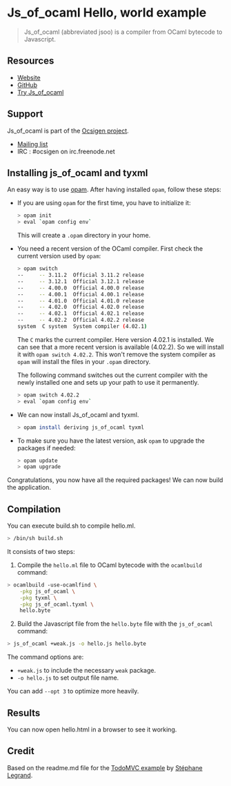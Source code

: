 # Js_of_ocaml Hello, world example

> Js_of_ocaml (abbreviated jsoo) is a compiler from OCaml bytecode to Javascript.

## Resources

- [Website](http://ocsigen.org/js_of_ocaml/)
- [GitHub](https://github.com/ocsigen/js_of_ocaml)
- [Try Js_of_ocaml](http://try.ocamlpro.com/js_of_ocaml/)

## Support

Js_of_ocaml is part of the [Ocsigen project](http://ocsigen.org/).

- [Mailing list](https://sympa.inria.fr/sympa/subscribe/ocsigen)
- IRC : #ocsigen on irc.freenode.net


## Installing js_of_ocaml and tyxml

An easy way is to use [opam](https://opam.ocaml.org/). After having installed `opam`, follow these steps:

  - If you are using `opam` for the first time, you have to initialize it:

    ```sh
    > opam init
    > eval `opam config env`
    ```

    This will create a `.opam` directory in your home.

  - You need a recent version of the OCaml compiler. First check the current version used by `opam`:

    ```sh
    > opam switch
    --     -- 3.11.2  Official 3.11.2 release
    --     -- 3.12.1  Official 3.12.1 release
    --     -- 4.00.0  Official 4.00.0 release
    --     -- 4.00.1  Official 4.00.1 release
    --     -- 4.01.0  Official 4.01.0 release
    --     -- 4.02.0  Official 4.02.0 release
    --     -- 4.02.1  Official 4.02.1 release
    --     -- 4.02.2  Official 4.02.2 release
    system  C system  System compiler (4.02.1)
    ```

    The `C` marks the current compiler. Here version 4.02.1 is installed. We can see that a more recent version is available (4.02.2). So we will install it with `opam switch 4.02.2`. This won't remove the system compiler as `opam` will install the files in your `.opam` directory.

    The following command switches out the current compiler with the newly installed one and sets up your path to use it permanently.

    ```sh
    > opam switch 4.02.2
    > eval `opam config env`
    ```

  - We can now install Js_of_ocaml and tyxml.

    ```sh
    > opam install deriving js_of_ocaml tyxml
    ```

  - To make sure you have the latest version, ask `opam` to upgrade the packages if needed:

    ```sh
    > opam update
    > opam upgrade
    ````

  Congratulations, you now have all the required packages! We can now build the application.

## Compilation

You can execute build.sh to compile hello.ml.

```sh
> /bin/sh build.sh
```

It consists of two steps:

1. Compile the `hello.ml` file to OCaml bytecode with the `ocamlbuild` command:

  ```sh
  > ocamlbuild -use-ocamlfind \
      -pkg js_of_ocaml \
      -pkg tyxml \
      -pkg js_of_ocaml.tyxml \
      hello.byte
  ```

2. Build the Javascript file from the `hello.byte` file with the `js_of_ocaml` command:

  ```sh
  > js_of_ocaml +weak.js -o hello.js hello.byte
  ```

  The command options are:
  - `+weak.js` to include the necessary `weak` package.
  - `-o hello.js` to set output file name.

  You can add `--opt 3` to optimize more heavily.

## Results
You can now open hello.html in a browser to see it working.

## Credit

Based on the readme.md file for the [TodoMVC example](https://github.com/slegrand45/examples_ocsigen/tree/master/jsoo/todomvc-react) by [Stéphane Legrand](https://github.com/slegrand45).

